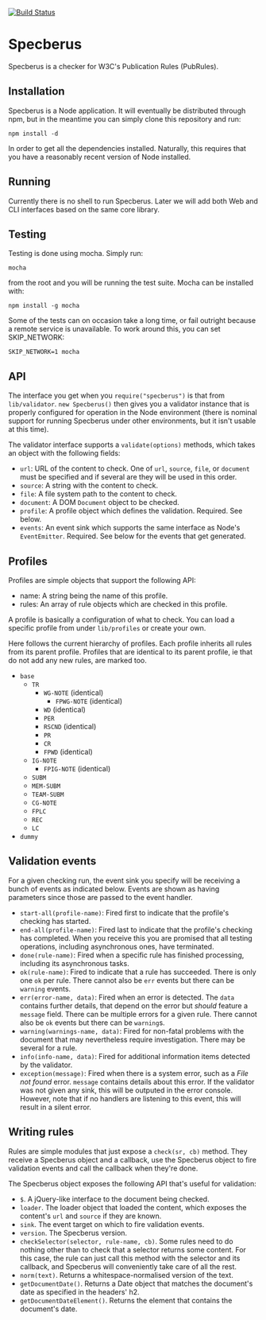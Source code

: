 [![Build Status](https://travis-ci.org/w3c/specberus.svg?branch=master)](https://travis-ci.org/w3c/specberus)

# Specberus

Specberus is a checker for W3C's Publication Rules (PubRules).

## Installation

Specberus is a Node application. It will eventually be distributed through npm, but in the meantime
you can simply clone this repository and run:

    npm install -d

In order to get all the dependencies installed. Naturally, this requires that you have a reasonably
recent version of Node installed.

## Running

Currently there is no shell to run Specberus. Later we will add both Web and CLI interfaces based
on the same core library.

## Testing

Testing is done using mocha. Simply run:

    mocha

from the root and you will be running the test suite. Mocha can be installed with:

    npm install -g mocha

Some of the tests can on occasion take a long time, or fail outright because a remote service is
unavailable. To work around this, you can set SKIP_NETWORK:

    SKIP_NETWORK=1 mocha

## API

The interface you get when you `require("specberus")` is that from `lib/validator`. `new Specberus()`
then gives you a validator instance that is properly configured for operation in the Node environment
(there is nominal support for running Specberus under other environments, but it isn't usable at this time).

The validator interface supports a `validate(options)` methods, which takes an object with the
following fields:

* `url`: URL of the content to check. One of `url`, `source`, `file`, or `document` must be
  specified and if several are they will be used in this order.
* `source`: A string with the content to check.
* `file`: A file system path to the content to check.
* `document`: A DOM `Document` object to be checked.
* `profile`: A profile object which defines the validation. Required. See below.
* `events`: An event sink which supports the same interface as Node's `EventEmitter`. Required. See
  below for the events that get generated.

## Profiles

Profiles are simple objects that support the following API:

* name: A string being the name of this profile.
* rules: An array of rule objects which are checked in this profile.

A profile is basically a configuration of what to check. You can load a specific profile from under
`lib/profiles` or create your own.

Here follows the current hierarchy of profiles. Each profile inherits all rules from its parent profile.
Profiles that are identical to its parent profile, ie that do not add any new rules, are marked too.

* `base`
  * `TR`
    * `WG-NOTE` (identical)
      * `FPWG-NOTE` (identical)
    * `WD` (identical)
    * `PER`
    * `RSCND` (identical)
    * `PR`
    * `CR`
    * `FPWD` (identical)
  * `IG-NOTE`
    * `FPIG-NOTE` (identical)
  * `SUBM`
  * `MEM-SUBM`
  * `TEAM-SUBM`
  * `CG-NOTE`
  * `FPLC`
  * `REC`
  * `LC`
* `dummy`

## Validation events

For a given checking run, the event sink you specify will be receiving a bunch of events as
indicated below. Events are shown as having parameters since those are passed to the event handler.

* `start-all(profile-name)`: Fired first to indicate that the profile's checking has started.
* `end-all(profile-name)`: Fired last to indicate that the profile's checking has completed. When
  you receive this you are promised that all testing operations, including asynchronous ones, have
  terminated.
* `done(rule-name)`: Fired when a specific rule has finished processing, including its asynchronous
  tasks.
* `ok(rule-name)`: Fired to indicate that a rule has succeeded. There is only one `ok` per rule.
  There cannot also be `err` events but there can be `warning` events.
* `err(error-name, data)`: Fired when an error is detected. The `data` contains further details,
  that depend on the error but *should* feature a `message` field. There can be multiple errors for
  a given rule. There cannot also be `ok` events but there can be `warning`s.
* `warning(warnings-name, data)`: Fired for non-fatal problems with the document that may
  nevertheless require investigation. There may be several for a rule.
* `info(info-name, data)`: Fired for additional information items detected by the validator.
* `exception(message)`: Fired when there is a system error, such as a *File not found* error. `message`
  contains details about this error. If the validator was not given any sink, this will be outputed
  in the error console. However, note that if no handlers are listening to this event, this will result
  in a silent error.

## Writing rules

Rules are simple modules that just expose a `check(sr, cb)` method. They receive a Specberus object
and a callback, use the Specberus object to fire validation events and call the callback when
they're done.

The Specberus object exposes the following API that's useful for validation:

* `$`. A jQuery-like interface to the document being checked.
* `loader`. The loader object that loaded the content, which exposes the content's `url` and
  `source` if they are known.
* `sink`. The event target on which to fire validation events.
* `version`. The Specberus version.
* `checkSelector(selector, rule-name, cb)`. Some rules need to do nothing other than to check that a
  selector returns some content. For this case, the rule can just call this method with the selector
  and its callback, and Specberus will conveniently take care of all the rest.
* `norm(text)`. Returns a whitespace-normalised version of the text.
* `getDocumentDate()`. Returns a Date object that matches the document's date as specified in the
  headers' h2.
* `getDocumentDateElement()`. Returns the element that contains the document's date.

